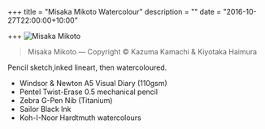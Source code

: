 +++
title = "Misaka Mikoto Watercolour"
description = ""
date = "2016-10-27T22:00:00+10:00"

+++
![Misaka Mikoto](/images/20161027-misaka-mikoto.jpg)
<blockquote> Misaka Mikoto &mdash; Copyright &copy; Kazuma Kamachi &amp; Kiyotaka Haimura</blockquote>

Pencil sketch,inked lineart, then watercoloured.

- Windsor & Newton A5 Visual Diary (110gsm)
- Pentel Twist-Erase 0.5 mechanical pencil
- Zebra G-Pen Nib (Titanium)
- Sailor Black Ink
- Koh-I-Noor Hardtmuth watercolours
